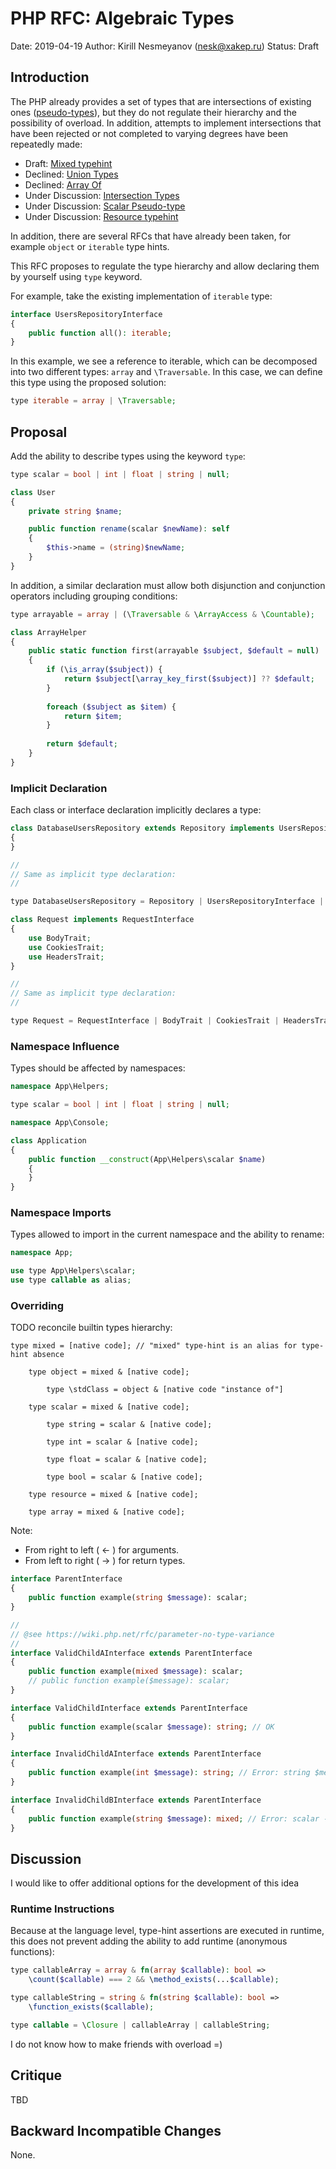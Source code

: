 
# PHP RFC: Algebraic Types

Date: 2019-04-19
Author: Kirill Nesmeyanov (nesk@xakep.ru)
Status: Draft

## Introduction

The PHP already provides a set of types that are intersections of 
existing ones ([pseudo-types](https://www.php.net/manual/en/language.pseudo-types.php)), 
but they do not regulate their hierarchy and the possibility of overload. 
In addition, attempts to implement intersections that have been rejected or not 
completed to varying degrees have been repeatedly made:

  - Draft: [Mixed typehint](https://wiki.php.net/rfc/mixed-typehint)
  - Declined: [Union Types](https://wiki.php.net/rfc/union_types)
  - Declined: [Array Of](https://wiki.php.net/rfc/arrayof)
  - Under Discussion: [Intersection Types](https://wiki.php.net/rfc/intersection_types)
  - Under Discussion: [Scalar Pseudo-type](https://wiki.php.net/rfc/scalar-pseudo-type)
  - Under Discussion: [Resource typehint](https://wiki.php.net/rfc/resource_typehint)

In addition, there are several RFCs that have already been taken, for 
example `object` or `iterable` type hints.

This RFC proposes to regulate the type hierarchy and allow declaring 
them by yourself using `type` keyword. 

For example, take the existing implementation of `iterable` type:

```php
interface UsersRepositoryInterface
{
    public function all(): iterable;
}
```

In this example, we see a reference to iterable, which can be decomposed 
into two different types: `array` and `\Traversable`. In this case, we can 
define this type using the proposed solution:

```php
type iterable = array | \Traversable;
```

## Proposal

Add the ability to describe types using the keyword `type`:

```php
type scalar = bool | int | float | string | null;

class User
{
    private string $name;

    public function rename(scalar $newName): self
    {
        $this->name = (string)$newName;
    }
}
```

In addition, a similar declaration must allow both disjunction and 
conjunction operators including grouping conditions:

```php
type arrayable = array | (\Traversable & \ArrayAccess & \Countable);

class ArrayHelper
{
    public static function first(arrayable $subject, $default = null)
    {
        if (\is_array($subject)) {
            return $subject[\array_key_first($subject)] ?? $default;
        }
    
        foreach ($subject as $item) {
            return $item;
        }
        
        return $default;
    }
}
```

### Implicit Declaration

Each class or interface declaration implicitly declares a type:

```php
class DatabaseUsersRepository extends Repository implements UsersRepositoryInterface
{
}

//
// Same as implicit type declaration:
//

type DatabaseUsersRepository = Repository | UsersRepositoryInterface | object;
```

```php
class Request implements RequestInterface
{
    use BodyTrait;
    use CookiesTrait;
    use HeadersTrait;
}

//
// Same as implicit type declaration:
//

type Request = RequestInterface | BodyTrait | CookiesTrait | HeadersTrait | object;
```

### Namespace Influence

Types should be affected by namespaces:

```php
namespace App\Helpers;

type scalar = bool | int | float | string | null;
```

```php
namespace App\Console;

class Application
{
    public function __construct(App\Helpers\scalar $name)
    {
    }
}
```

### Namespace Imports

Types allowed to import in the current namespace and the ability to rename:

```php
namespace App;

use type App\Helpers\scalar;
use type callable as alias;
```

### Overriding

TODO reconcile builtin types hierarchy:

```
type mixed = [native code]; // "mixed" type-hint is an alias for type-hint absence

    type object = mixed & [native code];
    
        type \stdClass = object & [native code "instance of"]
        
    type scalar = mixed & [native code];
    
        type string = scalar & [native code];
        
        type int = scalar & [native code];
        
        type float = scalar & [native code];
        
        type bool = scalar & [native code];
        
    type resource = mixed & [native code];
    
    type array = mixed & [native code];
```

Note:
  - From right to left ( <- ) for arguments.
  - From left to right ( -> ) for return types.

```php
interface ParentInterface
{
    public function example(string $message): scalar;
}

//
// @see https://wiki.php.net/rfc/parameter-no-type-variance
//
interface ValidChildAInterface extends ParentInterface
{
    public function example(mixed $message): scalar;
    // public function example($message): scalar;
}

interface ValidChildInterface extends ParentInterface
{
    public function example(scalar $message): string; // OK
}

interface InvalidChildAInterface extends ParentInterface
{
    public function example(int $message): string; // Error: string $message -> int $message
}

interface InvalidChildBInterface extends ParentInterface
{
    public function example(string $message): mixed; // Error: scalar -> mixed retunt type hint
}
```

## Discussion

I would like to offer additional options for the development of this idea

### Runtime Instructions

Because at the language level, type-hint assertions are executed in runtime, 
this does not prevent adding the ability to add runtime (anonymous functions):

```php
type callableArray = array & fn(array $callable): bool => 
    \count($callable) === 2 && \method_exists(...$callable);

type callableString = string & fn(string $callable): bool => 
    \function_exists($callable);

type callable = \Closure | callableArray | callableString;
```

I do not know how to make friends with overload =)

## Critique

TBD

## Backward Incompatible Changes

None.  
